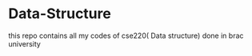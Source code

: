# Data-Structure
this repo contains all my codes of cse220( Data structure) done in brac university
